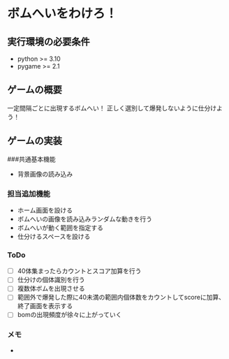 # ボムへいをわけろ！
## 実行環境の必要条件
* python >= 3.10
* pygame >= 2.1

## ゲームの概要
一定間隔ごとに出現するボムへい！
正しく選別して爆発しないように仕分けよう！

## ゲームの実装
###共通基本機能
* 背景画像の読み込み
### 担当追加機能
* ホーム画面を設ける
* ボムへいの画像を読み込みランダムな動きを行う
* ボムへいが動く範囲を指定する
* 仕分けるスペースを設ける
### ToDo
- [ ] 40体集まったらカウントとスコア加算を行う
- [ ] 仕分けの個体識別を行う
- [ ] 複数体ボムを出現させる
- [ ] 範囲外で爆発した際に40未満の範囲内個体数をカウントしてscoreに加算、終了画面を表示する
- [ ] bomの出現頻度が徐々に上がっていく
### メモ
* 
